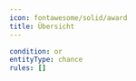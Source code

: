 ```yaml
---
icon: fontawesome/solid/award
title: Übersicht
---
```




```yaml
condition: or
entityType: chance
rules: []
```

